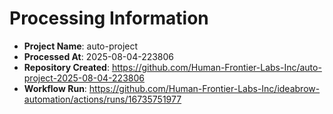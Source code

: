 # Processing Information

- **Project Name**: auto-project
- **Processed At**: 2025-08-04-223806
- **Repository Created**: https://github.com/Human-Frontier-Labs-Inc/auto-project-2025-08-04-223806
- **Workflow Run**: https://github.com/Human-Frontier-Labs-Inc/ideabrow-automation/actions/runs/16735751977
